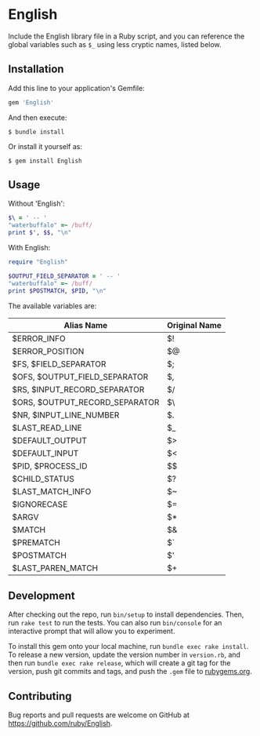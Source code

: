 # English

Include the English library file in a Ruby script, and you can
reference the global variables such as <code>$_</code> using less
cryptic names, listed below.

## Installation

Add this line to your application's Gemfile:

```ruby
gem 'English'
```

And then execute:

    $ bundle install

Or install it yourself as:

    $ gem install English

## Usage

Without 'English':

```ruby
$\ = ' -- '
"waterbuffalo" =~ /buff/
print $', $$, "\n"
```

With English:

```ruby
require "English"

$OUTPUT_FIELD_SEPARATOR = ' -- '
"waterbuffalo" =~ /buff/
print $POSTMATCH, $PID, "\n"
```

The available variables are:

| Alias Name                     |Original Name|
|--------------------------------| ----------- |
| $ERROR_INFO                    | $!
| $ERROR_POSITION                | $@
| $FS, $FIELD_SEPARATOR          | $;
| $OFS, $OUTPUT_FIELD_SEPARATOR  | $,
| $RS, $INPUT_RECORD_SEPARATOR   | $/
| $ORS, $OUTPUT_RECORD_SEPARATOR | $\
| $NR, $INPUT_LINE_NUMBER        | $.
| $LAST_READ_LINE                | $_
| $DEFAULT_OUTPUT                | $>
| $DEFAULT_INPUT                 | $<
| $PID, $PROCESS_ID              | $$
| $CHILD_STATUS                  | $?
| $LAST_MATCH_INFO               | $~
| $IGNORECASE                    | $=
| $ARGV                          | $*
| $MATCH                         | $&
| $PREMATCH                      | $`
| $POSTMATCH                     | $'
| $LAST_PAREN_MATCH              | $+


## Development

After checking out the repo, run `bin/setup` to install dependencies. Then, run `rake test` to run the tests. You can also run `bin/console` for an interactive prompt that will allow you to experiment.

To install this gem onto your local machine, run `bundle exec rake install`. To release a new version, update the version number in `version.rb`, and then run `bundle exec rake release`, which will create a git tag for the version, push git commits and tags, and push the `.gem` file to [rubygems.org](https://rubygems.org).

## Contributing

Bug reports and pull requests are welcome on GitHub at https://github.com/ruby/English.
